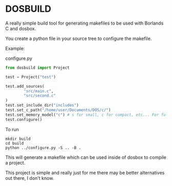 # DOSBUILD

A really simple build tool for generating makefiles to be used with Borlands C and dosbox.

You create a python file in your source tree to configure the makefile.

Example:

configure.py

```py 
from dosbuild import Project

test = Project("test")

test.add_sources(
        "src/main.c",
        "src/second.c"
)
test.set_include_dir("includes")
test.set_c_path("/home/user/Documents/DOS/c/")
test.set_memory_model("c") # s for small, c for compact, etc... For full list see Borlands C manual.
test.configure()
```

To run

```
mkdir build 
cd build
python ../configure.py -S .. -B .
```

This will generate a makefile which can be used inside of dosbox to compile a project.

This project is simple and really just for me there may be better alternatives out there, I don't know. 
